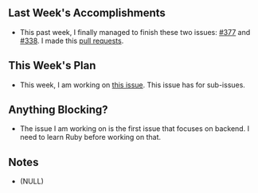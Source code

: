 ## Last Week's Accomplishments

- This past week, I finally managed to finish these two issues: [#377](https://github.com/YACS-RCOS/yacs/issues/377) and 
[#338](https://github.com/YACS-RCOS/yacs/issues/338).
I made this [pull requests](https://github.com/YACS-RCOS/yacs/pull/414).

## This Week's Plan

- This week, I am working on [this issue](https://github.com/YACS-RCOS/yacs/issues/398). This issue has for sub-issues.

## Anything Blocking?

- The issue I am working on is the first issue that focuses on backend. I need to learn Ruby before working on that.

## Notes

- (NULL)
